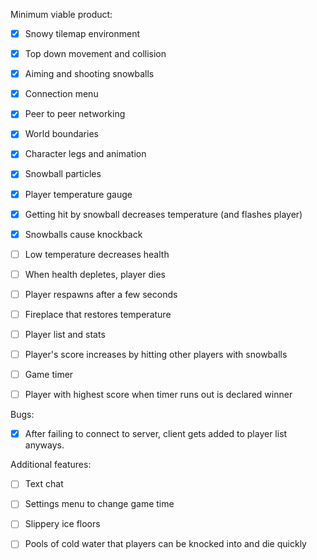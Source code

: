 Minimum viable product:

- [x] Snowy tilemap environment

- [x] Top down movement and collision

- [x] Aiming and shooting snowballs

- [x] Connection menu

- [x] Peer to peer networking

- [x] World boundaries

- [x] Character legs and animation

- [x] Snowball particles

- [x] Player temperature gauge

- [x] Getting hit by snowball decreases temperature (and flashes player)

- [x] Snowballs cause knockback

- [ ] Low temperature decreases health

- [ ] When health depletes, player dies

- [ ] Player respawns after a few seconds

- [ ] Fireplace that restores temperature

- [ ] Player list and stats

- [ ] Player's score increases by hitting other players with snowballs

- [ ] Game timer

- [ ] Player with highest score when timer runs out is declared winner

Bugs:

- [x] After failing to connect to server, client gets added to player list anyways.

Additional features:

- [ ] Text chat

- [ ] Settings menu to change game time

- [ ] Slippery ice floors

- [ ] Pools of cold water that players can be knocked into and die quickly
